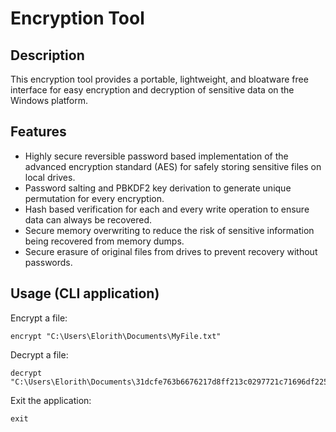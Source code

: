 # Encryption Tool

## Description

This encryption tool provides a portable, lightweight, and bloatware free interface for easy encryption and decryption of sensitive data on the Windows platform.

## Features

* Highly secure reversible password based implementation of the advanced encryption standard (AES) for safely storing sensitive files on local drives.
* Password salting and PBKDF2 key derivation to generate unique permutation for every encryption.
* Hash based verification for each and every write operation to ensure data can always be recovered.
* Secure memory overwriting to reduce the risk of sensitive information being recovered from memory dumps.
* Secure erasure of original files from drives to prevent recovery without passwords. 

## Usage (CLI application)

Encrypt a file:

```
encrypt "C:\Users\Elorith\Documents\MyFile.txt"
```

Decrypt a file:
```
decrypt "C:\Users\Elorith\Documents\31dcfe763b6676217d8ff213c0297721c71696df2251f4af4c188c01f34efa78.aes"
```

Exit the application:
```
exit
```
